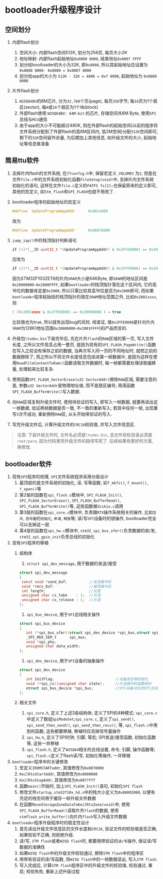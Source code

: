 # bootloader升级程序设计

## 空间划分

1. 内部flash划分

   1. 空间大小: 内部flash空间512K, 划分为256页, 每页大小2K
   2. 地址映射: 内部flash起始地址`0x0800 0000`, 结束地址`0x0807 FFFF`
   3. 划分给bootloader的大小为32K, 即`0x8000`, 所以其起始地址应设置为 `0x0808 0000- 0x8000 = 0x0807 8000`
   4. 划分给app的大小为 `512K - 32K = 480K = 0x7 8000`, 起始地址为 `0x0800 0000`

2. 片外flash划分

   1. `W25Q64BV`的8M芯片, 分为`32,768`个页(page), 每页`256`字节; 每`16`页为1个扇区(sector), 每`8`或`16`个扇区为1个块(block)
   2. 外部flash使用 `W25Q64BV: 64M-bit` 的芯片, 存储空间共8M Byte, 使用`SPI`总线与`MCU`通信
   3. 由于app的大小不可能超过480K, 则在外部flash的起始空间(以前的程序将文件系统分配到了外部flash的高6M区间内, 低2M空闲)分配`512K`空间即可, 剩下的`32K`空间留作余量, 为后期加上其他信息, 如升级文件的大小, 起始地址等信息做准备

## 简易ttu软件

1. 去掉片内flash的文件系统, 在`ffconfig.h`中, 保留宏定义`_VOLUMES` 为`2`, 但是在文件`file.c`中的文件系统初始化函数`FileSetup(void)`中, 去掉片内文件系统初始化的语句, 这样在文件`file.c`定义的`FATFS fs[2];`也保留原来的定义即可, 其他的宏定义, 如`Stm_flash`和`SPI_FLASH`也就不用改了.

2. bootloader程序的起始地址的宏定义

    ```C
    #define  UpdateProgramAppAddr      0x801e000
    ```

    改为

    ```C
    #define  UpdateProgramAppAddr      0x08078000
    ```

3. `jump_iap()`中的栈顶指针判断语句

    ```C
    if (((*(__IO uint32_t *)UpdateProgramAppAddr) & 0x2FFE0000) == 0x20000000)
    ```

    应改为

    ```C
    if (((*(__IO uint32_t *)UpdateProgramAppAddr) & 0x2FFF0000) == 0x20000000)
    ```

    因为STM32F103ZET6的片内`SRAM`大小是64KByte, 即`SRAM`的地址区间是`0x20000000~0x2000FFFF`, 如果`bootloader`的栈顶指针落在这个区间内, 它的高16位的数据肯定是`0x2000`, 所以只需比较其高16位是否为`0x2000`即可; 而如果`bootloader`程序起始段的栈顶指针的值在`SRAM`地址范围之外, 比如`0x2001xxxx`, 则

    ```C
    ( (0x2001xxxx & 0x2FFE0000) == 0x20000000 ) = true
    ```

    比较值也为true, 所以就有出现bug的风险. 经查证, 值`0x2FFE0000`是针对片内`SRAM`为128K(地址范围`0x20000000~0x2001FFFF`)的产品而言的.

4. 升级包`ltudev.bin`下装完毕后, 先在片外`flash`的`RAW`区域的第一页, 写入文件长度, 之所以文件信息占用一整页, 是因为现有的`SPI_FLASH_PageWrite()`函数在写入之前没有保存之前的数据, 当再次写入同一页的不同地址时, 就把之前的数据擦除了; 而之所以不将文件长度信息包括进第一帧数据中, 是因为这样在使用`ReadFileContentToRam()`函数读取文件数据时, 每一帧都需要处理读取偏移量, 处理起来比较复杂.
5. 使用函数`SPI_FLASH_SectorErase(u32 SectorAddr)`擦除`RAW`区域, 需要注意的是, 参数`u32 SectorAddr`是物理地址值, 而不是扇区编号; 再用函数`SPI_FLASH_BufferWrite()`写入数据.
6. 向`RAW`区域复制升级文件时, 使用待验证的写入, 即写入一帧数据, 就要再读出这一帧数据, 验证两帧数据是否一致, 不一致的重新写入; 若其中任何一帧, 出现重写`3`次不成功, 重新擦除`RAW`区, 从头开始带验证的写入.
7. 写完升级文件后, 计算升级文件的`CRC16`校验值, 并写入文件信息区.

>注意: 下装升级文件时, 文件名必须是`ltudev.bin`, 且文件目标目录必须是`root/para`, 因为代码里将升级文件的路径写死了. 后续如果有更好的方案, 再修改.

## bootloader软件

1. 现有`SPI`程序的梳理,  `SPI`文件系统程序采用分层设计
   1. 最顶层的是文件系统的初始化, 读, 写等函数, 如`f_mkfs()`, `f_mount()`, `f_open()`等
   2. 第2层的函数在`spi_flash.c`模块中, `SPI_FLASH_Init()`, `SPI_FLASH_SectorErase()`, `SPI_FLASH_BufferRead()`, `SPI_FLASH_BufferWrite()`等, 这些函数被`diskio.c`调用
   3. 第3层的函数在`spi_core.c`模块中, 负责跟`RTX`操作系统相关的操作, 比如`互斥`, `信号量`的`初始化`, `申请`, `释放`等; 读/写`SPI`设备时的锁操作, bootloader完全可以去掉这一层
   4. 第4层的函数在`spi_hw.c`模块中, `stm32_spi_bus_xfer()`负责数据的收/发, `stm32_spi_gpio_init`负责总线的初始化
2. 现有`SPI`程序的移植
   1. 结构体
      1. `struct spi_dev_message`, 用于数据的发送/接受

      ```C
      struct spi_dev_message
      {
       const void *send_buf;          //发送缓冲区
       void *recv_buf;                //接受缓冲区
       int length;                    //长度
       unsigned char cs_take    : 1;  //片选
       unsigned char cs_release : 1;  //片选
      };
      ```

      1. `spi_bus_device`, 用于`SPI`总线相关操作

      ```C
      struct spi_bus_device
      {
         int (*spi_bus_xfer)(struct spi_dev_device *spi_bus,struct spi_dev_message *msg); //数据收/发函数指针
         _SPI_MUX_SEM_t      spi_mux;                                                     //SPI总线操作信号量, 每条SPI总线都对应一个信号量, 由于bootloader是裸程序, 没有操作系统, 这个成员可以去掉
         void *spi_phy;                                                                   //SPI控制器, 对应的实际结构体是CMSIS库中的(SPI_TypeDef *)
         unsigned char data_width;                                                        //数据宽度
      };
      ```

      1. `spi_dev_device`, 用于`SPI`设备的抽象操作

      ```C
      struct spi_dev_device
      {
         int InitFlag;                            //设备是否被初始化
         void (*spi_cs)(unsigned char state);     //片选操作的函数指针
         struct spi_bus_device *spi_bus;          //SPI设备对应的SPI总线
      };
      ```

   2. 相关文件
      1. `spi_core.h`, 定义了上述3各结构体; 定义了SPI的4种模式; `spi_core.c`中定义了数组`SpiModeSet`;`spi_core.c`, 定义了`spi_send()`, `spi_send_then_send()`, `spi_send_then_recv()`, 等, `spi_flash.c`中用到的函数, 这些都要移植, 移植时应去掉信号量操作
      2. `spi_hw.h`, 定义了SPI时钟, 引脚, 等宏; SPI发送/接受函数, 初始化函数等, 这些一并移植
      3. `spi_flash.h`, 定义了`W25Q64`相关的总线设置, 命令, 引脚, 操作函数等; `spi_flash.c`定义了flash读/写, 初始化等操作, 一并移植
3. `bootloader`程序中的关键修改
   1. 宏定义`IROMSTARTaddr`, 其值修改为`0x8078000`
   2. `KeilRtxStartAddr`, 其值修改为`0x8000000`
   3. `KeilRtxStopAddr`, 其值修改为`0x8077fff`
   4. 函数`main()`开始时, 加上`SPI_FLASH_Init()`语句, 初始化`SPI flash`
   5. 修改文件`startup_stm32f10x_hd.s`中的栈大小定义为`0x00002000`, 以便有充足的栈空间用于缓存一帧升级文件数据
   6. 在函数`MoveStorageZoneDataToKeilRtxZone(void)`中, 使用`SPI_FLASH_BufferRead()`读取片外`flash`的数据, 使用`stmflash_write_buffer()`向片内`flash`写入升级文件数据
4. `bootloader`程序升级程序时的稳定性设计
   1. 首先读出升级文件信息区的文件长度和`CRC16`, 验证文件的校验值是否正确, 如果校验不正确, 则拒绝升级.
   2. 读/写, `STM flash`或者`W25Q flash`时, 都要用带验证的`读/写`操作, 保证读/写数据的准确性
   3. 如果`W25Q flash`中的升级文件校验通过, 擦除`STM flash`中的程序区
   4. 用带有验证的读/写函数, 将`W25Q flash`中的一帧数据读出, 写入`STM flash`.
   5. 写入完成后, 计算`STM flash`程序区中的升级文件的校验值, 校验通过, 重启; 校验失败, 重新上述升级过程
